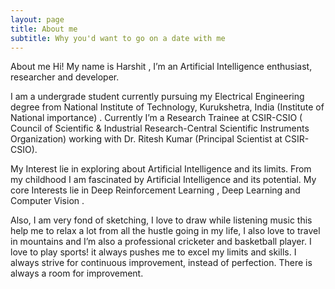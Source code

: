 ```yaml
---
layout: page
title: About me
subtitle: Why you'd want to go on a date with me
---
```


About me
Hi! My name is Harshit ,  I’m an Artificial Intelligence enthusiast, researcher and developer.

I am a undergrade student currently pursuing my Electrical Engineering degree  from National Institute of Technology, Kurukshetra, India (Institute of National importance) .
Currently I’m a Research Trainee at CSIR-CSIO ( Council of Scientific & Industrial Research-Central Scientific Instruments Organization) working with Dr. Ritesh Kumar (Principal Scientist at CSIR-CSIO).

My Interest lie in exploring about Artificial Intelligence and its limits. From my childhood I am fascinated by Artificial Intelligence and its potential. My core Interests lie in Deep Reinforcement Learning , Deep Learning and Computer Vision . 

Also, I am very fond of sketching, I love to draw while listening music this help me to relax a lot from all the hustle going in my life, I also love to travel in mountains and I’m also a professional cricketer and basketball player. I love to play sports! it always pushes me to excel my limits and skills. I always strive for continuous improvement, instead of perfection. There is always a room for improvement.



